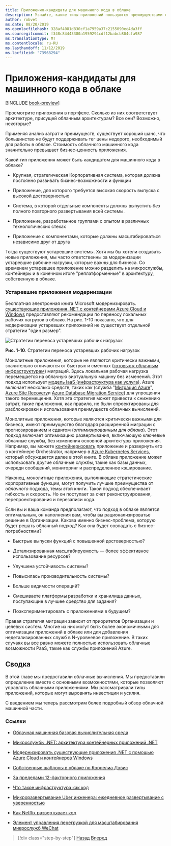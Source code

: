 ```yaml
---
title: Приложения-кандидаты для машинного кода в облаке
description: Узнайте, какие типы приложений пользуются преимуществами собственного облачного подхода.
author: robvet
ms.date: 08/20/2019
ms.openlocfilehash: 328af4081d830cf1a7959a37c2155090ec4da3ff
ms.sourcegitcommit: f348c84443380a1959294cdf12babcb804cfa987
ms.translationtype: MT
ms.contentlocale: ru-RU
ms.lasthandoff: 11/12/2019
ms.locfileid: "73968294"
---
```

# <a name="candidate-apps-for-cloud-native"></a>Приложения-кандидаты для машинного кода в облаке

[!INCLUDE [book-preview](../../../includes/book-preview.md)]

Просмотрите приложения в портфеле. Сколько из них соответствует архитектуре, присущей облачным архитектурам? Все они? Возможно, некоторые?

Применяя анализ затрат и преимуществ, существует хороший шанс, что большинство не будут поддерживать тег цены недорого, необходимый для работы в облаке. Стоимость облачного машинного кода значительно превышает бизнес-ценность приложения.

Какой тип приложения может быть кандидатом для машинного кода в облаке?

- Крупная, стратегическая Корпоративная система, которая должна постоянно развивать бизнес-возможности и функции

- Приложение, для которого требуется высокая скорость выпуска с высокой достоверностью

- Система, в которой отдельные компоненты должны выпустить *без* полного повторного развертывания всей системы.

- Приложение, разработанное группами с опытом в различных технологических стеках

- Приложение с компонентами, которые должны масштабироваться независимо друг от друга

Тогда существуют устаревшие системы. Хотя мы бы хотели создавать новые приложения, мы часто ответственны за модернизации устаревшие рабочие нагрузки, которые важны для бизнеса. Со временем устаревшее приложение можно разделить на микрослужбы, контейнеры и в конечном итоге "реплатформенные" в архитектуру, собственную в облаке.

### <a name="modernizing-legacy-apps"></a>Устаревшие приложения модернизации

Бесплатная электронная книга Microsoft модернизировать. [существующие приложения .NET с контейнерами Azure Cloud и Windows](https://dotnet.microsoft.com/download/thank-you/modernizing-existing-net-apps-ebook) предоставляют рекомендации по переносу локальных рабочих нагрузок в облако. На рис. 1-10 показано, что для модернизации устаревших приложений не существует отдельной стратегии "один размер".

![Стратегии переноса устаревших рабочих нагрузок](./media/strategies-for-migrating-legacy-workloads.png)

**Рис. 1-10**. Стратегии переноса устаревших рабочих нагрузок

Монолитные приложения, которые не являются критически важными, значительно отличаются от быстрых и сменных ([готовых к облачным инфраструктурам](https://docs.microsoft.com/dotnet/standard/modernize-with-azure-and-containers/lift-and-shift-existing-apps-azure-iaas)) миграций. Здесь локальная рабочая нагрузка перемещается на облачную виртуальную машину без изменений. Этот подход использует [модель IaaS (инфраструктура как услуга)](https://azure.microsoft.com/overview/what-is-iaas/). Azure включает несколько средств, таких как (служба "[Миграция Azure](https://aka.ms/azuremigrate)", [Azure Site Recovery](https://azure.microsoft.com/services/site-recovery/)и [Azure Database Migration Service](https://azure.microsoft.com/campaigns/database-migration/)) для упрощения такого перемещения. Хотя эта стратегия может привести к снижению затрат, такие приложения, как правило, не были спроектированы для разблокировки и использования преимуществ облачных вычислений.

Монолитные приложения, которые являются критически важными для бизнеса, имеют преимущество благодаря расширенной миграции с прогнозированием и сдвигом (*оптимизированным для облака*). Этот подход включает оптимизацию развертывания, включающую ключевые облачные службы, без изменения основной архитектуры приложения. Например, вы можете [контейнеризовать](https://docs.microsoft.com/virtualization/windowscontainers/about/) приложение и развернуть его в контейнере Orchestrator, например в [Azure Kubernetes Services](https://azure.microsoft.com/services/kubernetes-service/), который обсуждается далее в этой книге. В облаке приложение может использовать другие облачные службы, такие как базы данных, очереди сообщений, мониторинг и распределенное кэширование.

Наконец, монолитные приложения, выполняющие стратегические корпоративные функции, могут получить лучшие преимущества от *облачного* подхода, темы этой книги. Такой подход обеспечивает гибкость и скорость. Но он поступает за счет реконструирования, перепроектирования и перезаписи кода.

Если вы и ваша команда предполагают, что подход в облаке является оптимальным, он наполнения вам, чтобы вы рационализироватье решение в Организации. Какова именно бизнес-проблема, которую будет решать облачный подход? Как она будет совпадать с бизнес-потребностями?

- Быстрые выпуски функций с повышенной достоверностью?

- Детализированная масштабируемость — более эффективное использование ресурсов?

- Улучшена устойчивость системы?

- Повысилась производительность системы?

- Больше видимости операций?

- Смешиваете платформы разработки и хранилища данных, поступающие в лучшее средство для задания?

- Поэкспериментировать с приложениями в будущем?

Правая стратегия миграции зависит от приоритетов Организации и целевых систем. Многие из них могут быть более экономичными для оптимизации приложений в облаке или для добавления недетализированных служб в N-уровневое приложение. В таких случаях вы все равно можете полностью использовать облачные возможности PaaS, такие как службы приложений Azure.

## <a name="summary"></a>Сводка

В этой главе мы предоставили облачные вычисления. Мы предоставили определение вместе с основными возможностями, которые позволяют управлять облачными приложениями. Мы рассматривали типы приложений, которые могут выровнять инвестиции и усилия.

С введением мы теперь рассмотрим более подробный обзор облачной машинной части.

### <a name="references"></a>Ссылки

- [Облачная машинная базовая вычислительная среда](https://www.cncf.io/)

- [Микрослужбы .NET: архитектура контейнерных приложений .NET](https://dotnet.microsoft.com/download/thank-you/microservices-architecture-ebook)

- [Модернизировать существующие приложения .NET с помощью Azure Cloud и контейнеров Windows](https://dotnet.microsoft.com/download/thank-you/modernizing-existing-net-apps-ebook)

- [Собственные шаблоны в облаке по Корнелиа Дэвис](https://www.manning.com/books/cloud-native-patterns)

- [За пределами 12-факторного приложения](https://content.pivotal.io/blog/beyond-the-twelve-factor-app)

- [Что такое инфраструктура как код](https://docs.microsoft.com/azure/devops/learn/what-is-infrastructure-as-code)

- [Микроразвертывание Uber инженера: ежедневное развертывание с уверенностью](https://eng.uber.com/micro-deploy/)

- [Как Netflix развертывает код](https://www.infoq.com/news/2013/06/netflix/)

- [Элемент управления перегрузкой для масштабирования микрослужб WeChat](https://www.cs.columbia.edu/~ruigu/papers/socc18-final100.pdf)

>[!div class="step-by-step"]
>[Назад](definition.md)
>[Вперед](introduce-eshoponcontainers-reference-app.md)
